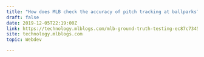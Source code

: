 ```yaml
---
title: "How does MLB check the accuracy of pitch tracking at ballparks?"
draft: false
date: 2019-12-05T22:19:00Z
link: https://technology.mlblogs.com/mlb-ground-truth-testing-ec87c73450b9?utm_medium=RSS&utm_source=hune
site: technology.mlblogs.com
topic: Webdev  

---
```

